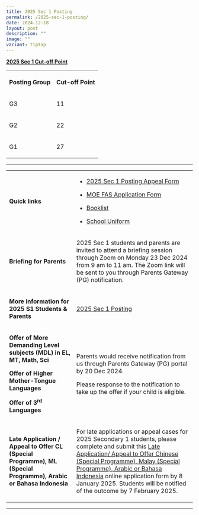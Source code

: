 ```yaml
---
title: 2025 Sec 1 Posting
permalink: /2025-sec-1-posting/
date: 2024-12-18
layout: post
description: ""
image: ""
variant: tiptap
---
```

<p><strong><u>2025 Sec 1 Cut-off Point</u></strong>
</p>
<table style="minWidth: 50px">
<colgroup>
<col>
<col>
</colgroup>
<tbody>
<tr>
<th rowspan="1" colspan="1">
<p>Posting Group</p>
</th>
<th rowspan="1" colspan="1">
<p>Cut-off Point</p>
</th>
</tr>
<tr>
<td rowspan="1" colspan="1">
<p>G3</p>
</td>
<td rowspan="1" colspan="1">
<p>11</p>
</td>
</tr>
<tr>
<td rowspan="1" colspan="1">
<p>G2</p>
</td>
<td rowspan="1" colspan="1">
<p>22</p>
</td>
</tr>
<tr>
<td rowspan="1" colspan="1">
<p>G1</p>
</td>
<td rowspan="1" colspan="1">
<p>27</p>
</td>
</tr>
</tbody>
</table>
<hr>
<table style="minWidth: 50px">
<colgroup>
<col>
<col>
</colgroup>
<tbody>
<tr>
<td rowspan="1" colspan="1">
<p><strong>Quick links</strong>
</p>
</td>
<td rowspan="1" colspan="1">
<ul data-tight="true" class="tight">
<li>
<p><a href="https://form.gov.sg/6762145a16f382acf466373b" rel="noopener nofollow" target="_blank">2025 Sec 1 Posting Appeal Form</a>
</p>
</li>
<li>
<p><a href="https://go.gov.sg/moe-efas" rel="noopener nofollow" target="_blank">MOE FAS Application Form</a>
</p>
</li>
<li>
<p><a href="https://www.chungchenghighyishun.moe.edu.sg/admission/services/2025booklists/" rel="noopener nofollow" target="_blank">Booklist</a>
</p>
</li>
<li>
<p><a href="https://www.chungchenghighyishun.moe.edu.sg/admission/services/school-attire/" rel="noopener nofollow" target="_blank">School Uniform</a>
</p>
</li>
</ul>
</td>
</tr>
<tr>
<td rowspan="1" colspan="1">
<p><strong>Briefing for Parents</strong>
</p>
</td>
<td rowspan="1" colspan="1">
<p>2025 Sec 1 students and parents are invited to attend a briefing session
through Zoom on Monday 23 Dec 2024 from 9 am to 11 am. The Zoom link will
be sent to you through Parents Gateway (PG) notification.</p>
</td>
</tr>
<tr>
<td rowspan="1" colspan="1">
<p><strong>More information for 2025 S1 Students &amp; Parents</strong>
</p>
</td>
<td rowspan="1" colspan="1">
<p><a href="/files/Announcements/2025_S1_Posting.pdf" rel="noopener nofollow" target="_blank">2025 Sec 1 Posting</a>
</p>
</td>
</tr>
<tr>
<td rowspan="1" colspan="1">
<p><strong>Offer of More Demanding Level subjects (MDL) in EL, MT, Math, Sci</strong>
</p>
<p></p>
<p><strong>Offer of Higher Mother-Tongue Languages</strong>
</p>
<p></p>
<p><strong>Offer of 3<sup>rd</sup> Languages</strong>
</p>
</td>
<td rowspan="1" colspan="1">
<p>Parents would receive notification from us through Parents Gateway (PG)
portal by 20 Dec 2024.</p>
<p></p>
<p>Please response to the notification to take up the offer if your child
is eligible.</p>
</td>
</tr>
<tr>
<td rowspan="1" colspan="1">
<p><strong>Late Application / Appeal to Offer CL (Special Programme), ML (Special Programme), Arabic or Bahasa Indonesia</strong>
</p>
</td>
<td rowspan="1" colspan="1">
<p>For late applications or appeal cases for 2025 Secondary 1 students, please
complete and submit this <a href="https://form.gov.sg/67622cdfd17f9b1a4edccc8c" rel="noopener nofollow" target="_blank">Late Application/ Appeal to Offer Chinese (Special Programme), Malay (Special Programme), Arabic or Bahasa Indonesia</a> online
application form by 8 January 2025. Students will be notified of the outcome
by 7 February 2025.</p>
</td>
</tr>
</tbody>
</table>
<hr>
<p></p>